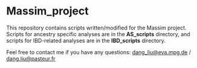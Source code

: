 # Massim_project
This repository contains scripts written/modified for the Massim project. Scripts for ancestry specific analyses are in the **AS_scripts** directory, and scripts for IBD-related analyses are in the **IBD_scripts** directory.  
  
Feel free to contact me if you have any questions: dang_liu@eva.mpg.de / dang.liu@pasteur.fr
